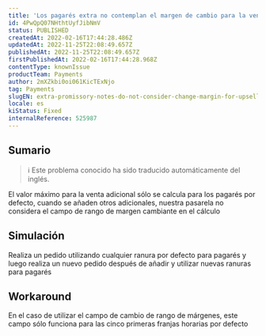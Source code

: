 ```yaml
---
title: 'Los pagarés extra no contemplan el margen de cambio para la venta al alza'
id: 4PwQpQ07NHthtUyfJibNmV
status: PUBLISHED
createdAt: 2022-02-16T17:44:28.486Z
updatedAt: 2022-11-25T22:08:49.657Z
publishedAt: 2022-11-25T22:08:49.657Z
firstPublishedAt: 2022-02-16T17:44:28.968Z
contentType: knownIssue
productTeam: Payments
author: 2mXZkbi0oi061KicTExNjo
tag: Payments
slugEN: extra-promissory-notes-do-not-consider-change-margin-for-upselling
locale: es
kiStatus: Fixed
internalReference: 525987
---
```


## Sumario

>ℹ️ Este problema conocido ha sido traducido automáticamente del inglés.


El valor máximo para la venta adicional sólo se calcula para los pagarés por defecto, cuando se añaden otros adicionales, nuestra pasarela no considera el campo de rango de margen cambiante en el cálculo



## Simulación


Realiza un pedido utilizando cualquier ranura por defecto para pagarés y luego realiza un nuevo pedido después de añadir y utilizar nuevas ranuras para pagarés



## Workaround


En el caso de utilizar el campo de cambio de rango de márgenes, este campo sólo funciona para las cinco primeras franjas horarias por defecto

